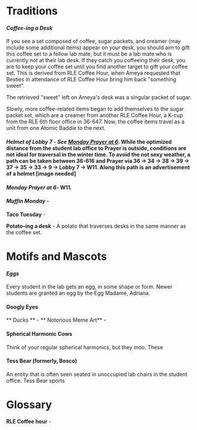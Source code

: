 # Traditions
#### *Coffee-ing a Desk*
If you see a set composed of coffee, sugar packets, and creamer (may include some additional items) appear on your desk, you should aim to gift this coffee set to a fellow lab mate, but it must be a lab mate who is currently not at their lab desk. If they catch you coffeeing their desk, you are to keep your coffee set until you find another target to gift your coffee set. This is derived from RLE Coffee Hour, when Ameya requested that Besties in attendance of RLE Coffee Hour bring him back "something sweet". 

The retrieved "sweet" left on Ameya's desk was a singular packet of sugar.

Slowly, more coffee-related items began to add themselves to the sugar packet set, which are a creamer from another RLE Coffee Hour, a K-cup from the RLE 6th floor office in 36-647. Now, the coffee items travel as a unit from one Atomic Baddie to the next.

#### *Helmet of Lobby 7* - *See [Monday Prayer at 6](#monday-prayer-at-6)*. While the optimized distance from the student lab office to Prayer is outside, conditions are not ideal for traversal in the winter time. To avoid the not sexy weather, a path can be taken between 36-616 and Prayer via 36 → 34 → 38 → 39 → 37 → 35 → 33 → 9 → Lobby 7 → W11. Along this path is an advertisement of a helmet  [image needed]

#### *Monday Prayer at 6*- W11.

#### *Muffin Monday* - 

**Taco Tuesday** - 

**Potato-ing a desk** - A potato that traverses desks in the same manner as the coffee set.

# Motifs and Mascots
#### *Eggs*
Every student in the lab gets an egg, in some shape or form. Newer students are granted an egg by the Egg Madame, Adriana.
#### Googly Eyes
** Ducks ** -
** Notorious Meme Art** - 
#### Spherical Harmonic Cows
Think of your regular spherical harmonics, but they moo. These 

#### Tess Bear (formerly, Bosco)
An entity that is often seen seated in unoccupied lab chairs in the student office. Tess Bear sports 

# Glossary
**RLE Coffee hour** - 
